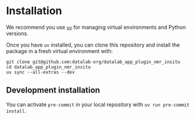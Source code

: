 # Installation

We recommend you use [`uv`](https://astral.sh/uv) for managing virtual environments and Python versions.

Once you have `uv` installed, you can clone this repository and install the package in a fresh virtual environment with:

```
git clone git@github.com:datalab-org/datalab_app_plugin_nmr_insitu
cd datalab_app_plugin_nmr_insitu
uv sync --all-extras --dev
```

## Development installation

You can activate `pre-commit` in your local repository with `uv run pre-commit install`.
